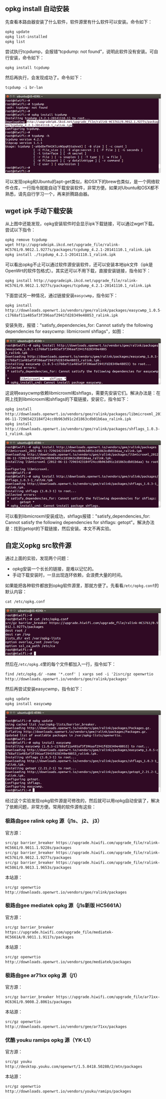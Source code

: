 
## opkg install 自动安装

先查看本路由器安装了什么软件，软件源里有什么软件可以安装。命令如下：

```
opkg update
opkg list-installed
opkg list
```

尝试执行tcpdump，会报错“tcpdump: not found”，说明此软件没有安装。可自行安装，命令如下：

```
opkg install tcpdump
```

然后再执行，会发现成功了。命令如下：

```
tcpdump -i br-lan
```

![opkg install](images/gee-opkg-install.png)

可以发现opkg和Ubuntu的apt-get类似，和OSX下的brew也类似，是一个网络软件仓库，一行指令就能自动下载安装软件，非常方便。如果对Ubuntu和OSX都不熟悉，请先自行学习一个，再来折腾路由器。

## wget ipk 手动下载安装

从上图中还能发现，opkg安装软件时会显示ipk下载链接，可以通过wget下载。尝试以下指令：

```
opkg remove tcpdump
wget http://upgradeipk.ikcd.net/upgrade_file/ralink-HC5761/0.9012.1.9277s/packages/tcpdump_4.2.1-20141110.1_ralink.ipk
opkg install ./tcpdump_4.2.1-20141110.1_ralink.ipk
```

可以看出opkg不止可以通过软件源安装软件，还可以安装本地ipk文件（ipk是OpenWrt的软件包格式）。其实还可以不用下载，直接安装链接，指令如下：

```
opkg install http://upgradeipk.ikcd.net/upgrade_file/ralink-HC5761/0.9012.1.9277s/packages/tcpdump_4.2.1-20141110.1_ralink.ipk
```

下面尝试另一种情况，通过链接安装`easycwmp`，指令如下：


```
opkg install http://downloads.openwrt.io/vendors/gee/ralink/packages/easycwmp_1.0.5-c1768af11a485af3f396aaf2941fd28349e48053_ralink.ipk
```

安装失败，报错："satisfy\_dependencies\_for: Cannot satisfy the following dependencies for easycwmp: libmicroxml shflags"，如图：

![opkg install easycwmp error: depend shflags](images/opkg-install-depend-shflags.png)

这说明easycwmp依赖libmicroxml和shflags，需要先安装它们。解决办法是：在网上找到libmicroxml和shflags的下载链接，安装它，指令如下：

```
opkg install http://downloads.openwrt.io/vendors/gee/ralink/packages/libmicroxml_2012-06-11-72965423184f24cc0b963d91c2d1863cdb01b6aa_ralink.ipk
opkg install http://downloads.openwrt.io/vendors/gee/ralink/packages/shflags_1.0.3-1_ralink.ipk
```
![opkg install shflags error: depend getopt](images/opkg-install-depend-getopt.png)

可以看到libmicroxml安装成功，shflags报错："satisfy\_dependencies\_for: Cannot satisfy the following dependencies for shflags: getopt"。解决办法是：找到getopt的下载链接，然后安装。本文不再实验。

## 自定义opkg src软件源

通过上面的实验，发现两个问题：

 * opkg安装一个长长的链接，是难以记忆的。
 * 手动下载安装时，一旦出现连环依赖，会浪费大量的时间。

如果能把各种软件都放到opkg软件源里，那就方便了。先看看`/etc/opkg.conf`的默认内容：

```
cat /etc/opkg.conf
```

![cat opkg conf](images/cat-opkg-conf.png)

然后在`/etc/opkg.d`里的每个文件都加入一行，指令如下：

```
find /etc/opkg.d/ -name '*.conf' | xargs sed -i '2isrc/gz openwrtio http://downloads.openwrt.io/vendors/gee/ralink/packages'
```

然后再尝试安装easycwmp，指令如下：

```
opkg update
opkg install easycwmp
```

![opkg install easycwmp](images/opkg-install-easycwmp.png)

经过这个实验发现opkg软件源是可修改的，然后就可以用opkg自动安装了，解决了依赖问题，非常方便。常用的软件源有这些：

### 极路由gee ralink opkg 源（j1s、 j2、 j3）

官方源：

```
src/gz barrier_breaker https://upgrade.hiwifi.com/upgrade_file/ralink-HC5661/0.9011.1.9228s/packages
src/gz barrier_breaker https://upgrade.hiwifi.com/upgrade_file/ralink-HC5761/0.9012.1.9277s/packages
src/gz barrier_breaker https://upgrade.hiwifi.com/upgrade_file/ralink-HC5861/0.9013.1.9653s/packages
```

本站源：

```
src/gz openwrtio http://downloads.openwrt.io/vendors/gee/ralink/packages
```

### 极路由gee mediatek opkg 源（j1s新版 HC5661A）

官方源：

```
src/gz barrier_breaker https://upgrade.hiwifi.com/upgrade_file/mediatek-HC5661A/0.9011.1.9117s/packages
```

本站源：

```
src/gz openwrtio http://downloads.openwrt.io/vendors/gee/mediatek/packages
```

### 极路由gee ar71xx opkg 源（j1）

官方源：

```
src/gz barrier_breaker https://upgrade.hiwifi.com/upgrade_file/ar71xx-HC6361/0.9008.2.8061s/packages
```

本站源：

```
src/gz openwrtio http://downloads.openwrt.io/vendors/gee/ar71xx/packages
```

### 优酷 youku ramips opkg 源（YK-L1）

官方源：

```
src/gz youku http://desktop.youku.com/openwrt/1.5.0418.50280/2/mtn/packages
```

本站源：

```
src/gz openwrtio http://downloads.openwrt.io/vendors/youku/ramips/packages
```

<div id="comments" data-thread-key="docs-opkg"></div>
